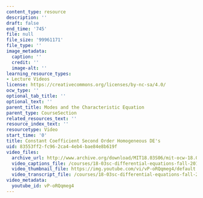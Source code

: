 ```yaml
---
content_type: resource
description: ''
draft: false
end_time: '745'
file: null
file_size: '99961171'
file_type: ''
image_metadata:
  caption: ''
  credit: ''
  image-alt: ''
learning_resource_types:
- Lecture Videos
license: https://creativecommons.org/licenses/by-nc-sa/4.0/
ocw_type: ''
optional_tab_title: ''
optional_text: ''
parent_title: Modes and the Characteristic Equation
parent_type: CourseSection
related_resources_text: ''
resource_index_text: ''
resourcetype: Video
start_time: '0'
title: Constant Coefficient Second Order Homogeneous DE's
uid: 83553ff2-fc96-2ca4-4eb4-bae84e8b619f
video_files:
  archive_url: http://www.archive.org/download/MIT18.03S06/mit-ocw-18.03-lec9-28feb2003-220k_512kb.mp4
  video_captions_file: /courses/18-03sc-differential-equations-fall-2011/99f140b9a60059eea867f3970c71b521_vP-oRQqmeg4.vtt
  video_thumbnail_file: https://img.youtube.com/vi/vP-oRQqmeg4/default.jpg
  video_transcript_file: /courses/18-03sc-differential-equations-fall-2011/db9e123053e80a34dcd30d4fb0da628a_vP-oRQqmeg4.pdf
video_metadata:
  youtube_id: vP-oRQqmeg4
---
```

